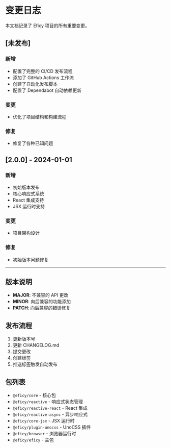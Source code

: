 # 变更日志

本文档记录了 Eficy 项目的所有重要变更。

## [未发布]

### 新增
- 配置了完整的 CI/CD 发布流程
- 添加了 GitHub Actions 工作流
- 创建了自动化发布脚本
- 配置了 Dependabot 自动依赖更新

### 变更
- 优化了项目结构和构建流程

### 修复
- 修复了各种已知问题

## [2.0.0] - 2024-01-01

### 新增
- 初始版本发布
- 核心响应式系统
- React 集成支持
- JSX 运行时支持

### 变更
- 项目架构设计

### 修复
- 初始版本问题修复

---

## 版本说明

- **MAJOR**: 不兼容的 API 更改
- **MINOR**: 向后兼容的功能添加  
- **PATCH**: 向后兼容的错误修复

## 发布流程

1. 更新版本号
2. 更新 CHANGELOG.md
3. 提交更改
4. 创建标签
5. 推送标签触发自动发布

## 包列表

- `@eficy/core` - 核心包
- `@eficy/reactive` - 响应式状态管理
- `@eficy/reactive-react` - React 集成
- `@eficy/reactive-async` - 异步响应式
- `@eficy/core-jsx` - JSX 运行时
- `@eficy/plugin-unocss` - UnoCSS 插件
- `@eficy/browser` - 浏览器运行时
- `@eficy/eficy` - 主包
